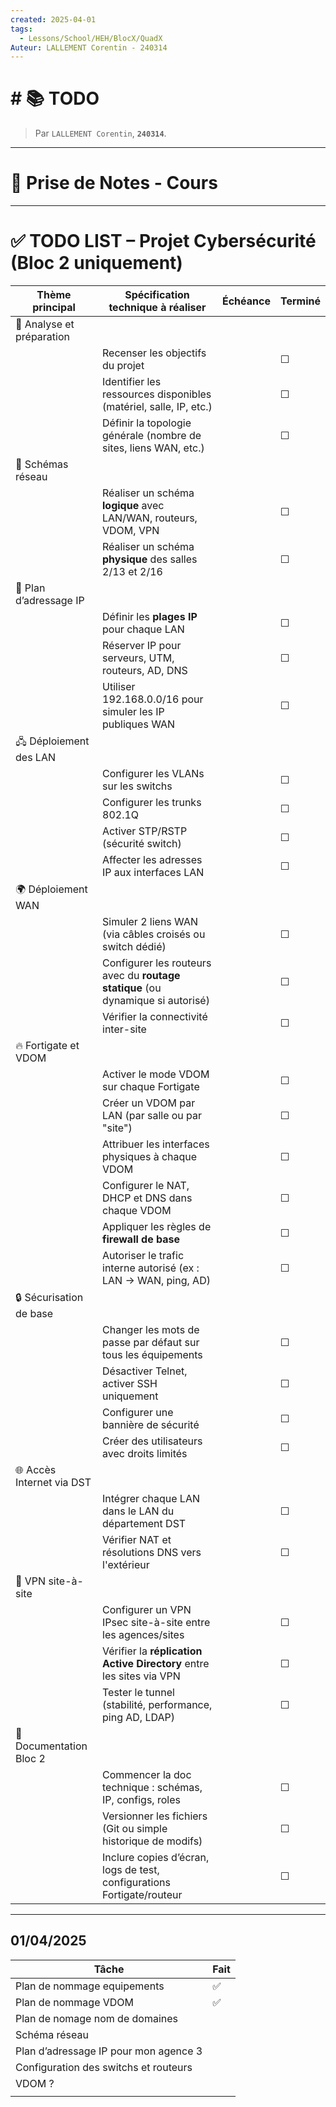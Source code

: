 ```yaml
---
created: 2025-04-01
tags:
  - Lessons/School/HEH/BlocX/QuadX
Auteur: LALLEMENT Corentin - 240314
---
```


# # 📚  TODO
> Par `LALLEMENT Corentin`, **`240314`**.
---

# 📝 Prise de Notes - Cours

---

# ✅ TODO LIST – Projet Cybersécurité (Bloc 2 uniquement)

| Thème principal           | Spécification technique à réaliser                                              | Échéance | Terminé |
| ------------------------- | ------------------------------------------------------------------------------- | -------- | ------- |
| 📌 Analyse et préparation |                                                                                 |          |         |
|                           | Recenser les objectifs du projet                                                |          | ☐       |
|                           | Identifier les ressources disponibles (matériel, salle, IP, etc.)               |          | ☐       |
|                           | Définir la topologie générale (nombre de sites, liens WAN, etc.)                |          | ☐       |
| 🧠 Schémas réseau         |                                                                                 |          |         |
|                           | Réaliser un schéma **logique** avec LAN/WAN, routeurs, VDOM, VPN                |          | ☐       |
|                           | Réaliser un schéma **physique** des salles 2/13 et 2/16                         |          | ☐       |
| 🧮 Plan d’adressage IP    |                                                                                 |          |         |
|                           | Définir les **plages IP** pour chaque LAN                                       |          | ☐       |
|                           | Réserver IP pour serveurs, UTM, routeurs, AD, DNS                               |          | ☐       |
|                           | Utiliser 192.168.0.0/16 pour simuler les IP publiques WAN                       |          | ☐       |
| 🖧 Déploiement des LAN    |                                                                                 |          |         |
|                           | Configurer les VLANs sur les switchs                                            |          | ☐       |
|                           | Configurer les trunks 802.1Q                                                    |          | ☐       |
|                           | Activer STP/RSTP (sécurité switch)                                              |          | ☐       |
|                           | Affecter les adresses IP aux interfaces LAN                                     |          | ☐       |
| 🌍 Déploiement WAN        |                                                                                 |          |         |
|                           | Simuler 2 liens WAN (via câbles croisés ou switch dédié)                        |          | ☐       |
|                           | Configurer les routeurs avec du **routage statique** (ou dynamique si autorisé) |          | ☐       |
|                           | Vérifier la connectivité inter-site                                             |          | ☐       |
| 🔥 Fortigate et VDOM      |                                                                                 |          |         |
|                           | Activer le mode VDOM sur chaque Fortigate                                       |          | ☐       |
|                           | Créer un VDOM par LAN (par salle ou par "site")                                 |          | ☐       |
|                           | Attribuer les interfaces physiques à chaque VDOM                                |          | ☐       |
|                           | Configurer le NAT, DHCP et DNS dans chaque VDOM                                 |          | ☐       |
|                           | Appliquer les règles de **firewall de base**                                    |          | ☐       |
|                           | Autoriser le trafic interne autorisé (ex : LAN → WAN, ping, AD)                 |          | ☐       |
| 🔒 Sécurisation de base   |                                                                                 |          |         |
|                           | Changer les mots de passe par défaut sur tous les équipements                   |          | ☐       |
|                           | Désactiver Telnet, activer SSH uniquement                                       |          | ☐       |
|                           | Configurer une bannière de sécurité                                             |          | ☐       |
|                           | Créer des utilisateurs avec droits limités                                      |          | ☐       |
| 🌐 Accès Internet via DST |                                                                                 |          |         |
|                           | Intégrer chaque LAN dans le LAN du département DST                              |          | ☐       |
|                           | Vérifier NAT et résolutions DNS vers l'extérieur                                |          | ☐       |
| 🛜 VPN site-à-site        |                                                                                 |          |         |
|                           | Configurer un VPN IPsec site-à-site entre les agences/sites                     |          | ☐       |
|                           | Vérifier la **réplication Active Directory** entre les sites via VPN            |          | ☐       |
|                           | Tester le tunnel (stabilité, performance, ping AD, LDAP)                        |          | ☐       |
| 🧾 Documentation Bloc 2   |                                                                                 |          |         |
|                           | Commencer la doc technique : schémas, IP, configs, roles                        |          | ☐       |
|                           | Versionner les fichiers (Git ou simple historique de modifs)                    |          | ☐       |
|                           | Inclure copies d’écran, logs de test, configurations Fortigate/routeur          |          | ☐       |



---


## 01/04/2025

| Tâche                                 | Fait |
| ------------------------------------- | ---- |
| Plan de nommage equipements           | ✅    |
| Plan de nommage VDOM                  | ✅    |
| Plan de nomage nom de domaines        |      |
| Schéma réseau                         |      |
| Plan d’adressage IP pour mon agence 3 |      |
| Configuration des switchs et routeurs |      |
| VDOM ?                                |      |
|                                       |      |
